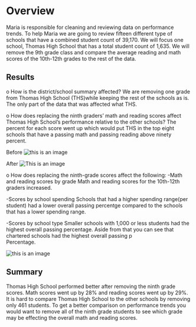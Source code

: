# Overview 

Maria is responsible for cleaning and reviewing data on performance trends. To help Maria we are going to review fifteen different type of schools that have a combined student count of 39,170. We will focus one school, Thomas High School that has a total student count of 1,635. We will remove the 9th grade class and compare the average reading and math scores of the 10th-12th grades to the rest of the data. 



## Results

o	How is the district/school summary affected?
We are removing one grade from Thomas High School (THS)while keeping the rest of the schools as is. The only part of the data that was affected what THS. 

o	How does replacing the ninth graders’ math and reading scores affect Thomas High School’s performance relative to the other schools?
The percent for each score went up which would put THS in the top eight schools that have a passing math and passing reading above ninety percent.

Before
![this is an image](https://raw.githubusercontent.com/BrenyaSkaggs/School_District_Analysis/main/Practice/THS%20with%20all%20students.png)

After
![This is an image](https://raw.githubusercontent.com/BrenyaSkaggs/School_District_Analysis/main/Practice/THS%20with%2010-12%20grade.png)


o	How does replacing the ninth-grade scores affect the following:
  -Math and reading scores by grade
    Math and reading scores for the 10th-12th graders increased. 

  -Scores by school spending
   Schools that had a higher spending range(per student) had a lower overall passing percentge compared to the schools that has a lower spending range.

  -Scores by school type
   Smaller schools with 1,000 or less students had the highest overall passing percentage. Aside from that you can see that chartered schools had the highest overall passing p  
   Percentage.

![this is an image](https://raw.githubusercontent.com/BrenyaSkaggs/School_District_Analysis/main/Practice/scores%20by%20school%20type.png)



## Summary

Thomas High School performed better after removing the ninth grade scores. Math scores went up by 28% and reading scores went up by 29%. It is hard to compare Thomas High School
to the other schools by removing only 461 students. To get a better comparison on performance trends you would want to remove all of the ninth grade students to see which grade
may be effecting the overall math and reading scores. 

